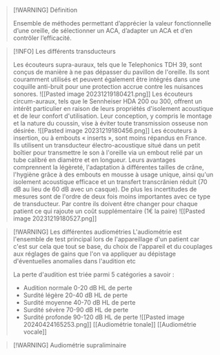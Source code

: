 >[!WARNING] Définition
>
>Ensemble de méthodes permettant d’apprécier la valeur fonctionnelle d’une oreille, de sélectionner un ACA, d’adapter un ACA et d’en contrôler l’efficacité.

>[!INFO] Les différents transducteurs
>
>  
>Les écouteurs supra-auraux, tels que le Telephonics TDH 39, sont conçus de manière à ne pas dépasser du pavillon de l'oreille. Ils sont couramment utilisés et peuvent également être intégrés dans une coquille anti-bruit pour une protection accrue contre les nuisances sonores.
>![[Pasted image 20231219180421.png]]
>Les écouteurs circum-auraux, tels que le Sennheiser HDA 200 ou 300, offrent un intérêt particulier en raison de leurs propriétés d'isolement acoustique et de leur confort d'utilisation. Leur conception, y compris le montage et la nature du coussin, vise à éviter toute transmission osseuse non désirée.
>![[Pasted image 20231219180456.png]]
>Les écouteurs à insertion, ou à embouts « inserts », sont moins répandus en France. Ils utilisent un transducteur électro-acoustique situé dans un petit boîtier pour transmettre le son à l'oreille via un embout relié par un tube calibré en diamètre et en longueur. Leurs avantages comprennent la légèreté, l'adaptation à différentes tailles de crâne, l'hygiène grâce à des embouts en mousse à usage unique, ainsi qu'un isolement acoustique efficace et un transfert transcrânien réduit (70 dB au lieu de 60 dB avec un casque). De plus les incertitudes de mesures sont de l'ordre de deux fois moins importantes avec ce type de transducteur. Par contre ils doivent être changer pour chaque patient ce qui rajoute un coût supplémentaire (1€ la paire)
>![[Pasted image 20231219180527.png]]

>[!WARNING] Les différentes audiométries 
>L'audiométrie est l'ensemble de test principal lors de l'appareillage d'un patient car c'est sur cela que tout se base, du choix de l'appareil et du couplages aux réglages de gains que l'on va appliquer au dépistage d'éventuelles anomalies dans l'audition etc
>
>La perte d'audition est triée parmi 5 catégories a savoir :
>- Audition normale 0-20 dB HL de perte
>- Surdité légère 20-40 dB HL de perte
>- Surdité moyenne 40-70 dB HL de perte
>- Surdité sévère 70-90 dB HL de perte
>- Surdité profonde 90-120 dB HL de perte
>![[Pasted image 20240424165253.png]]
>[[Audiométrie tonale]]
>[[Audiométrie vocale]]










>[!WARNING] Audiométrie supraliminaire



